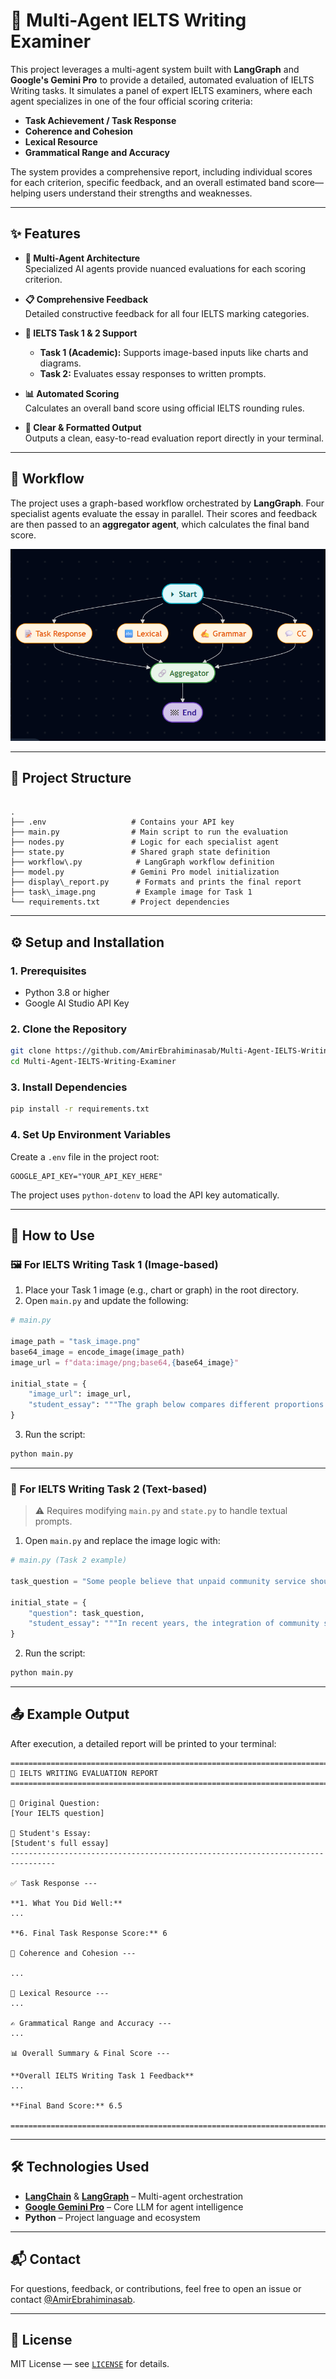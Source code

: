 # 🧠 Multi-Agent IELTS Writing Examiner

This project leverages a multi-agent system built with **LangGraph** and **Google's Gemini Pro** to provide a detailed, automated evaluation of IELTS Writing tasks. It simulates a panel of expert IELTS examiners, where each agent specializes in one of the four official scoring criteria:

- **Task Achievement / Task Response**
- **Coherence and Cohesion**
- **Lexical Resource**
- **Grammatical Range and Accuracy**

The system provides a comprehensive report, including individual scores for each criterion, specific feedback, and an overall estimated band score—helping users understand their strengths and weaknesses.

---

## ✨ Features

- **🔀 Multi-Agent Architecture**  
  Specialized AI agents provide nuanced evaluations for each scoring criterion.

- **📋 Comprehensive Feedback**  
  Detailed constructive feedback for all four IELTS marking categories.

- **📝 IELTS Task 1 & 2 Support**  
  - **Task 1 (Academic):** Supports image-based inputs like charts and diagrams.  
  - **Task 2:** Evaluates essay responses to written prompts.

- **📊 Automated Scoring**  
  Calculates an overall band score using official IELTS rounding rules.

- **🧾 Clear & Formatted Output**  
  Outputs a clean, easy-to-read evaluation report directly in your terminal.

---

## 🔄 Workflow

The project uses a graph-based workflow orchestrated by **LangGraph**. Four specialist agents evaluate the essay in parallel. Their scores and feedback are then passed to an **aggregator agent**, which calculates the final band score.

![Workflow Diagram](workflow.png)

---

## 📁 Project Structure

```

.
├── .env                   # Contains your API key
├── main.py                # Main script to run the evaluation
├── nodes.py               # Logic for each specialist agent
├── state.py               # Shared graph state definition
├── workflow\.py            # LangGraph workflow definition
├── model.py               # Gemini Pro model initialization
├── display\_report.py      # Formats and prints the final report
├── task\_image.png         # Example image for Task 1
└── requirements.txt       # Project dependencies

````

---

## ⚙️ Setup and Installation

### 1. Prerequisites

- Python 3.8 or higher  
- Google AI Studio API Key

### 2. Clone the Repository

```bash
git clone https://github.com/AmirEbrahiminasab/Multi-Agent-IELTS-Writing-Examiner
cd Multi-Agent-IELTS-Writing-Examiner
````

### 3. Install Dependencies

```bash
pip install -r requirements.txt
```

### 4. Set Up Environment Variables

Create a `.env` file in the project root:

```env
GOOGLE_API_KEY="YOUR_API_KEY_HERE"
```

The project uses `python-dotenv` to load the API key automatically.

---

## 🚀 How to Use

### 🖼️ For IELTS Writing Task 1 (Image-based)

1. Place your Task 1 image (e.g., chart or graph) in the root directory.
2. Open `main.py` and update the following:

```python
# main.py

image_path = "task_image.png"
base64_image = encode_image(image_path)
image_url = f"data:image/png;base64,{base64_image}"

initial_state = {
    "image_url": image_url,
    "student_essay": """The graph below compares different proportions of people that were..."""
}
```

3. Run the script:

```bash
python main.py
```

---

### 📝 For IELTS Writing Task 2 (Text-based)

> ⚠️ Requires modifying `main.py` and `state.py` to handle textual prompts.

1. Open `main.py` and replace the image logic with:

```python
# main.py (Task 2 example)

task_question = "Some people believe that unpaid community service should be a compulsory part of high school programmes. To what extent do you agree or disagree?"

initial_state = {
    "question": task_question,
    "student_essay": """In recent years, the integration of community service into high school curricula has sparked considerable debate..."""
}
```

2. Run the script:

```bash
python main.py
```

---

## 📤 Example Output

After execution, a detailed report will be printed to your terminal:

```
================================================================================
📝 IELTS WRITING EVALUATION REPORT
================================================================================

📌 Original Question:
[Your IELTS question]

📄 Student's Essay:
[Student's full essay]
--------------------------------------------------------------------------------

✅ Task Response ---

**1. What You Did Well:**
...

**6. Final Task Response Score:** 6

🔗 Coherence and Cohesion ---

...

🧠 Lexical Resource ---
...

✍️ Grammatical Range and Accuracy ---
...

📊 Overall Summary & Final Score ---

**Overall IELTS Writing Task 1 Feedback**
...

**Final Band Score:** 6.5

================================================================================
```

---

## 🛠️ Technologies Used

* **[LangChain](https://www.langchain.com/)** & **[LangGraph](https://github.com/langchain-ai/langgraph)** – Multi-agent orchestration
* **[Google Gemini Pro](https://deepmind.google/technologies/gemini/)** – Core LLM for agent intelligence
* **Python** – Project language and ecosystem

---

## 📬 Contact

For questions, feedback, or contributions, feel free to open an issue or contact [@AmirEbrahiminasab](https://github.com/AmirEbrahiminasab).

---

## 📄 License

MIT License — see [`LICENSE`](LICENSE) for details.
